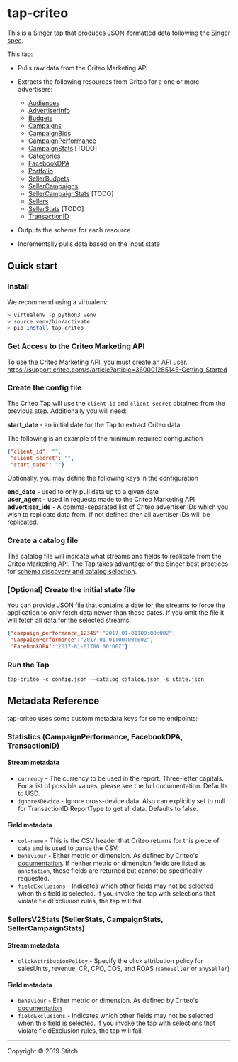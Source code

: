 # tap-criteo

This is a [Singer](https://singer.io) tap that produces JSON-formatted data following the [Singer spec](https://github.com/singer-io/getting-started/blob/master/SPEC.md).

This tap:
- Pulls raw data from the Criteo Marketing API
- Extracts the following resources from Criteo for a one or more advertisers:
  - [Audiences](https://api.criteo.com/marketing/swagger/ui/index#!/Audiences/Audiences_GetAudiences)
  - [AdvertiserInfo](https://api.criteo.com/marketing/swagger/ui/index#!/SellersV2/SellersV2_GetAdvertisers)
  - [Budgets](https://api.criteo.com/marketing/swagger/ui/index#!/Budgets/Budgets_Get)
  - [Campaigns](https://api.criteo.com/marketing/swagger/ui/index#!/Campaigns/Campaigns_GetCampaigns)
  - [CampaignBids](https://api.criteo.com/marketing/swagger/ui/index#!/Campaigns/Campaigns_GetBids)
  - [CampaignPerformance](https://api.criteo.com/marketing/swagger/ui/index#!/Statistics/Statistics_GetStats)
  - [CampaignStats](https://api.criteo.com/marketing/swagger/ui/index#!/SellersV2Stats/SellersV2Stats_Campaigns) [TODO]
  - [Categories](https://api.criteo.com/marketing/swagger/ui/index#!/Categories/Categories_GetCategories)
  - [FacebookDPA](https://api.criteo.com/marketing/swagger/ui/index#!/Statistics/Statistics_GetStats)
  - [Portfolio](https://api.criteo.com/marketing/swagger/ui/index#!/Portfolio/Portfolio_GetPortfolio)
  - [SellerBudgets](https://api.criteo.com/marketing/swagger/ui/index#!/SellersV2/SellersV2_GetSellerBudgets)
  - [SellerCampaigns](https://api.criteo.com/marketing/swagger/ui/index#!/SellersV2/SellersV2_GetSellerCampaigns)
  - [SellerCampaignStats](https://api.criteo.com/marketing/swagger/ui/index#!/SellersV2Stats/SellersV2Stats_SellerCampaigns) [TODO]
  - [Sellers](https://api.criteo.com/marketing/swagger/ui/index#!/SellersV2/SellersV2_GetSellers)
  - [SellerStats](https://api.criteo.com/marketing/swagger/ui/index#!/SellersV2Stats/SellersV2Stats_Sellers) [TODO]
  - [TransactionID](https://api.criteo.com/marketing/swagger/ui/index#!/Statistics/Statistics_GetStats)


- Outputs the schema for each resource
- Incrementally pulls data based on the input state

## Quick start

### Install

We recommend using a virtualenv:

```bash
> virtualenv -p python3 venv
> source venv/bin/activate
> pip install tap-criteo
```

### Get Access to the Criteo Marketing API

To use the Criteo Marketing API, you must create an API user.
https://support.criteo.com/s/article?article=360001285145-Getting-Started

### Create the config file

The Criteo Tap will use the `client_id` and `client_secret` obtained from the previous step. Additionally you will need:

  **start_date** - an initial date for the Tap to extract Criteo data

The following is an example of the minimum required configuration

```json
{"client_id": "",
 "client_secret": "",
 "start_date": ""}
```

Optionally, you may define the following keys in the configuration

  **end_date** - used to only pull data up to a given date  
  **user_agent** - used in requests made to the Criteo Marketing API  
  **advertiser_ids** - A comma-separated list of Criteo advertiser IDs which you wish to replicate data from. If not defined then all avertiser IDs will be replicated.  

### Create a catalog file

The catalog file will indicate what streams and fields to replicate from the Criteo Marketing API. The Tap takes advantage of the Singer best practices for [schema discovery and catalog selection](https://github.com/singer-io/getting-started/blob/master/docs/DISCOVERY_MODE.md#the-catalog).

### [Optional] Create the initial state file

You can provide JSON file that contains a date for the streams to force the application to only fetch data newer than those dates. If you omit the file it will fetch all data for the selected streams.

```json
{"campaign_performance_12345":"2017-01-01T00:00:00Z",
 "CampaignPerformance":"2017-01-01T00:00:00Z",
 "FacebookDPA":"2017-01-01T00:00:00Z"}
```

### Run the Tap

`tap-criteo -c config.json --catalog catalog.json -s state.json`

## Metadata Reference

tap-criteo uses some custom metadata keys for some endpoints:

### Statistics (CampaignPerformance, FacebookDPA, TransactionID)

#### Stream metadata

* `currency` - The currency to be used in the report. Three-letter capitals. For a list of possible values, please see the full documentation. Defaults to USD.
* `ignoreXDevice` - Ignore cross-device data. Also can explicitly set to null for TransactionID ReportType to get all data. Defaults to false.

#### Field metadata

* `col-name` - This is the CSV header that Criteo returns for this piece of data and is used to parse the CSV.
* `behaviour` - Either metric or dimension. As defined by Criteo's [documentation](https://support.criteo.com/s/article?article=360001362485-Retrieve-statistics). If neither metric or dimension fields are listed as `annotation`, these fields are returned but cannot be specifically requested.
* `fieldExclusions` - Indicates which other fields may not be selected when this field is selected. If you invoke the tap with selections that violate fieldExclusion rules, the tap will fail.

### SellersV2Stats (SellerStats, CampaignStats, SellerCampaignStats)

#### Stream metadata

* `clickAttributionPolicy` - Specify the click attribution policy for salesUnits, revenue, CR, CPO, COS, and ROAS (`sameSeller` or `anySeller`)

#### Field metadata

* `behaviour` - Either metric or dimension. As defined by Criteo's [documentation](https://api.criteo.com/marketing/swagger/ui/index#/SellersV2Stats)
* `fieldExclusions` - Indicates which other fields may not be selected when this field is selected. If you invoke the tap with selections that violate fieldExclusion rules, the tap will fail.

---

Copyright &copy; 2019 Stitch
